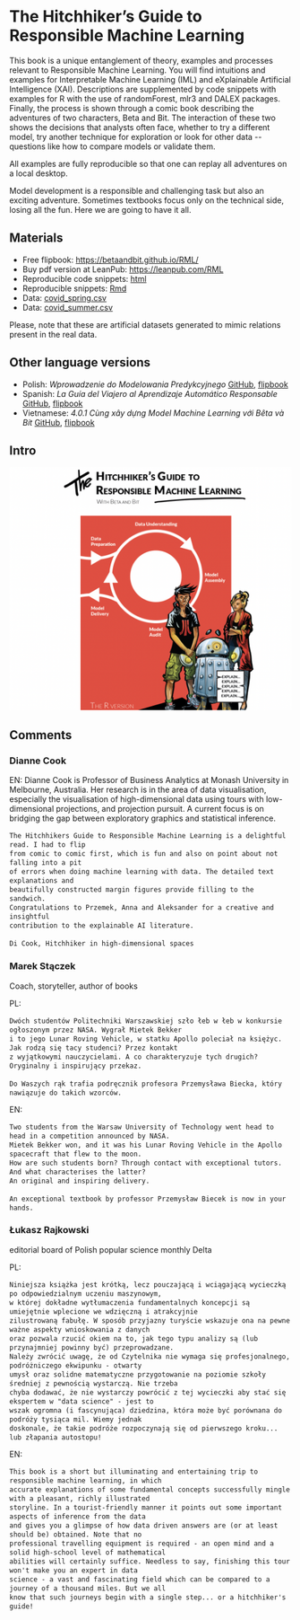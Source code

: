 # The Hitchhiker’s Guide to Responsible Machine Learning

This book is a unique entanglement of theory, examples and processes relevant to Responsible Machine Learning. You will find intuitions and examples for Interpretable Machine Learning (IML) and eXplainable Artificial Intelligence (XAI). Descriptions are supplemented by code snippets with examples for R with the use of randomForest, mlr3 and DALEX packages. Finally, the process is shown through a comic book describing the adventures of two characters, Beta and Bit. The interaction of these two shows the decisions that analysts often face, whether to try a different model, try another technique for exploration or look for other data -- questions like how to compare models or validate them.

All examples are fully reproducible so that one can replay all adventures on a local desktop.

Model development is a responsible and challenging task but also an exciting adventure. Sometimes textbooks focus only on the technical side, losing all the fun. Here we are going to have it all.

## Materials 

* Free flipbook: https://betaandbit.github.io/RML/
* Buy pdf version at LeanPub: https://leanpub.com/RML
* Reproducible code snippets: [html](https://htmlpreview.github.io/?https://github.com/BetaAndBit/RML/blob/main/data/modelsXAI.html)
* Reproducible snippets: [Rmd](data/modelsXAI.Rmd)
* Data: [covid_spring.csv](data/covid_spring.csv)
* Data: [covid_summer.csv](data/covid_summer.csv)

Please, note that these are artificial datasets generated to mimic relations present in the real data.

## Other language versions

* Polish: *Wprowadzenie do Modelowania Predykcyjnego* [GitHub](https://github.com/BetaAndBit/MiniML), [flipbook](https://betaandbit.github.io/MiniML/)
* Spanish: *La Guía del Viajero al Aprendizaje Automático Responsable* [GitHub](https://github.com/BetaAndBit/RML_ES), [flipbook](https://betaandbit.github.io/RML_ES/)
* Vietnamese: *4.0.1 Cùng xây dựng Model Machine Learning với Bêta và Bít* [GitHub](https://github.com/BetaAndBit/RML_VN), [flipbook](https://betaandbit.github.io/RML_VN/)

## Intro

![intro.png](intro.png)


## Comments

### Dianne Cook


EN: Dianne Cook is Professor of Business Analytics at Monash University in Melbourne, Australia. Her research is in the area of data visualisation, especially the visualisation of high-dimensional data using tours with low-dimensional projections, and projection pursuit. A current focus is on bridging the gap between exploratory graphics and statistical inference.

```
The Hitchhikers Guide to Responsible Machine Learning is a delightful read. I had to flip 
from comic to comic first, which is fun and also on point about not falling into a pit 
of errors when doing machine learning with data. The detailed text explanations and 
beautifully constructed margin figures provide filling to the sandwich. 
Congratulations to Przemek, Anna and Aleksander for a creative and insightful 
contribution to the explainable AI literature.

Di Cook, Hitchhiker in high-dimensional spaces
```

### Marek Stączek

Coach, storyteller, author of books

PL:

```
Dwóch studentów Politechniki Warszawskiej szło łeb w łeb w konkursie ogłoszonym przez NASA. Wygrał Mietek Bekker 
i to jego Lunar Roving Vehicle, w statku Apollo poleciał na księżyc.  Jak rodzą się tacy studenci? Przez kontakt 
z wyjątkowymi nauczycielami. A co charakteryzuje tych drugich? Oryginalny i inspirujący przekaz.

Do Waszych rąk trafia podręcznik profesora Przemysława Biecka, który nawiązuje do takich wzorców.
```

EN:

```
Two students from the Warsaw University of Technology went head to head in a competition announced by NASA. 
Mietek Bekker won, and it was his Lunar Roving Vehicle in the Apollo spacecraft that flew to the moon.  
How are such students born? Through contact with exceptional tutors. And what characterises the latter? 
An original and inspiring delivery.

An exceptional textbook by professor Przemysław Biecek is now in your hands.
```

###  Łukasz Rajkowski

editorial board of Polish popular science monthly Delta


PL:

```
Niniejsza książka jest krótką, lecz pouczającą i wciągającą wycieczką po odpowiedzialnym uczeniu maszynowym, 
w której dokładne wytłumaczenia fundamentalnych koncepcji są umiejętnie wplecione we wdzięczną i atrakcyjnie 
zilustrowaną fabułę. W sposób przyjazny turyście wskazuje ona na pewne ważne aspekty wnioskowania z danych 
oraz pozwala rzucić okiem na to, jak tego typu analizy są (lub przynajmniej powinny być) przeprowadzane. 
Należy zwrócić uwagę, że od Czytelnika nie wymaga się profesjonalnego, podróżniczego ekwipunku - otwarty 
umysł oraz solidne matematyczne przygotowanie na poziomie szkoły średniej z pewnością wystarczą. Nie trzeba 
chyba dodawać, że nie wystarczy powrócić z tej wycieczki aby stać się ekspertem w "data science" - jest to 
wszak ogromna (i fascynująca) dziedzina, która może być porównana do podróży tysiąca mil. Wiemy jednak 
doskonale, że takie podróże rozpoczynają się od pierwszego kroku... lub złapania autostopu!
```

EN:

```
This book is a short but illuminating and entertaining trip to responsible machine learning, in which 
accurate explanations of some fundamental concepts successfully mingle with a pleasant, richly illustrated 
storyline. In a tourist-friendly manner it points out some important aspects of inference from the data 
and gives you a glimpse of how data driven answers are (or at least should be) obtained. Note that no 
professional travelling equipment is required - an open mind and a solid high-school level of mathematical 
abilities will certainly suffice. Needless to say, finishing this tour won't make you an expert in data 
science - a vast and fascinating field which can be compared to a journey of a thousand miles. But we all 
know that such journeys begin with a single step... or a hitchhiker's guide!
```
